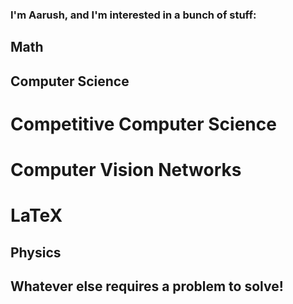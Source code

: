 ### I'm Aarush, and I'm interested in a bunch of stuff:

## Math

## Computer Science

# Competitive Computer Science

# Computer Vision Networks

# LaTeX

## Physics

## Whatever else requires a problem to solve!
